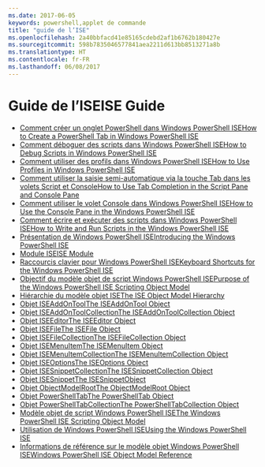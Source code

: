 ```yaml
---
ms.date: 2017-06-05
keywords: powershell,applet de commande
title: "guide de l’ISE"
ms.openlocfilehash: 2a40bbfacd41e85165cdebd2af1b6762b180427e
ms.sourcegitcommit: 598b7835046577841aea2211d613bb8513271a8b
ms.translationtype: HT
ms.contentlocale: fr-FR
ms.lasthandoff: 06/08/2017
---
```

# <a name="ise-guide"></a><span data-ttu-id="a61ee-103">Guide de l’ISE</span><span class="sxs-lookup"><span data-stu-id="a61ee-103">ISE Guide</span></span>

-  [<span data-ttu-id="a61ee-104">Comment créer un onglet PowerShell dans Windows PowerShell ISE</span><span class="sxs-lookup"><span data-stu-id="a61ee-104">How to Create a PowerShell Tab in Windows PowerShell ISE</span></span>](ise/How-to-Create-a-PowerShell-Tab-in-Windows-PowerShell-ISE.md)
-  [<span data-ttu-id="a61ee-105">Comment déboguer des scripts dans Windows PowerShell ISE</span><span class="sxs-lookup"><span data-stu-id="a61ee-105">How to Debug Scripts in Windows PowerShell ISE</span></span>](ise/How-to-Debug-Scripts-in-Windows-PowerShell-ISE.md)
-  [<span data-ttu-id="a61ee-106">Comment utiliser des profils dans Windows PowerShell ISE</span><span class="sxs-lookup"><span data-stu-id="a61ee-106">How to Use Profiles in Windows PowerShell ISE</span></span>](ise/How-to-Use-Profiles-in-Windows-PowerShell-ISE.md)
-  [<span data-ttu-id="a61ee-107">Comment utiliser la saisie semi-automatique via la touche Tab dans les volets Script et Console</span><span class="sxs-lookup"><span data-stu-id="a61ee-107">How to Use Tab Completion in the Script Pane and Console Pane</span></span>](ise/How-to-Use-Tab-Completion-in-the-Script-Pane-and-Console-Pane.md)
-  [<span data-ttu-id="a61ee-108">Comment utiliser le volet Console dans Windows PowerShell ISE</span><span class="sxs-lookup"><span data-stu-id="a61ee-108">How to Use the Console Pane in the Windows PowerShell ISE</span></span>](ise/How-to-Use-the-Console-Pane-in-the-Windows-PowerShell-ISE.md)
-  [<span data-ttu-id="a61ee-109">Comment écrire et exécuter des scripts dans Windows PowerShell ISE</span><span class="sxs-lookup"><span data-stu-id="a61ee-109">How to Write and Run Scripts in the Windows PowerShell ISE</span></span>](ise/How-to-Write-and-Run-Scripts-in-the-Windows-PowerShell-ISE.md)
-  [<span data-ttu-id="a61ee-110">Présentation de Windows PowerShell ISE</span><span class="sxs-lookup"><span data-stu-id="a61ee-110">Introducing the Windows PowerShell ISE</span></span>](ise/Introducing-the-Windows-PowerShell-ISE.md)
-  [<span data-ttu-id="a61ee-111">Module ISE</span><span class="sxs-lookup"><span data-stu-id="a61ee-111">ISE Module</span></span>](ise/ISE-Module.md)
-  [<span data-ttu-id="a61ee-112">Raccourcis clavier pour Windows PowerShell ISE</span><span class="sxs-lookup"><span data-stu-id="a61ee-112">Keyboard Shortcuts for the Windows PowerShell ISE</span></span>](ise/Keyboard-Shortcuts-for-the-Windows-PowerShell-ISE.md)
-  [<span data-ttu-id="a61ee-113">Objectif du modèle objet de script Windows PowerShell ISE</span><span class="sxs-lookup"><span data-stu-id="a61ee-113">Purpose of the Windows PowerShell ISE Scripting Object Model</span></span>](ise/Purpose-of-the-Windows-PowerShell-ISE-Scripting-Object-Model.md)
-  [<span data-ttu-id="a61ee-114">Hiérarchie du modèle objet ISE</span><span class="sxs-lookup"><span data-stu-id="a61ee-114">The ISE Object Model Hierarchy</span></span>](ise/The-ISE-Object-Model-Hierarchy.md)
-  [<span data-ttu-id="a61ee-115">Objet ISEAddOnTool</span><span class="sxs-lookup"><span data-stu-id="a61ee-115">The ISEAddOnTool Object</span></span>](ise/The-ISEAddOnTool-Object.md)
-  [<span data-ttu-id="a61ee-116">Objet ISEAddOnToolCollection</span><span class="sxs-lookup"><span data-stu-id="a61ee-116">The ISEAddOnToolCollection Object</span></span>](ise/The-ISEAddOnToolCollection-Object.md)
-  [<span data-ttu-id="a61ee-117">Objet ISEEditor</span><span class="sxs-lookup"><span data-stu-id="a61ee-117">The ISEEditor Object</span></span>](ise/The-ISEEditor-Object.md)
-  [<span data-ttu-id="a61ee-118">Objet ISEFile</span><span class="sxs-lookup"><span data-stu-id="a61ee-118">The ISEFile Object</span></span>](ise/The-ISEFile-Object.md)
-  [<span data-ttu-id="a61ee-119">Objet ISEFileCollection</span><span class="sxs-lookup"><span data-stu-id="a61ee-119">The ISEFileCollection Object</span></span>](ise/The-ISEFileCollection-Object.md)
-  [<span data-ttu-id="a61ee-120">Objet ISEMenuItem</span><span class="sxs-lookup"><span data-stu-id="a61ee-120">The ISEMenuItem Object</span></span>](ise/The-ISEMenuItem-Object.md)
-  [<span data-ttu-id="a61ee-121">Objet ISEMenuItemCollection</span><span class="sxs-lookup"><span data-stu-id="a61ee-121">The ISEMenuItemCollection Object</span></span>](ise/The-ISEMenuItemCollection-Object.md)
-  [<span data-ttu-id="a61ee-122">Objet ISEOptions</span><span class="sxs-lookup"><span data-stu-id="a61ee-122">The ISEOptions Object</span></span>](ise/The-ISEOptions-Object.md)
-  [<span data-ttu-id="a61ee-123">Objet ISESnippetCollection</span><span class="sxs-lookup"><span data-stu-id="a61ee-123">The ISESnippetCollection Object</span></span>](ise/The-ISESnippetCollection-Object.md)
-  [<span data-ttu-id="a61ee-124">Objet ISESnippet</span><span class="sxs-lookup"><span data-stu-id="a61ee-124">The ISESnippetObject</span></span>](ise/The-ISESnippetObject.md)
-  [<span data-ttu-id="a61ee-125">Objet ObjectModelRoot</span><span class="sxs-lookup"><span data-stu-id="a61ee-125">The ObjectModelRoot Object</span></span>](ise/The-ObjectModelRoot-Object.md)
-  [<span data-ttu-id="a61ee-126">Objet PowerShellTab</span><span class="sxs-lookup"><span data-stu-id="a61ee-126">The PowerShellTab Object</span></span>](ise/The-PowerShellTab-Object.md)
-  [<span data-ttu-id="a61ee-127">Objet PowerShellTabCollection</span><span class="sxs-lookup"><span data-stu-id="a61ee-127">The PowerShellTabCollection Object</span></span>](ise/The-PowerShellTabCollection-Object.md)
-  [<span data-ttu-id="a61ee-128">Modèle objet de script Windows PowerShell ISE</span><span class="sxs-lookup"><span data-stu-id="a61ee-128">The Windows PowerShell ISE Scripting Object Model</span></span>](ise/The-Windows-PowerShell-ISE-Scripting-Object-Model.md)
-  [<span data-ttu-id="a61ee-129">Utilisation de Windows PowerShell ISE</span><span class="sxs-lookup"><span data-stu-id="a61ee-129">Using the Windows PowerShell ISE</span></span>](ise/Using-the-Windows-PowerShell-ISE.md)
-  [<span data-ttu-id="a61ee-130">Informations de référence sur le modèle objet Windows PowerShell ISE</span><span class="sxs-lookup"><span data-stu-id="a61ee-130">Windows PowerShell ISE Object Model Reference</span></span>](ise/Windows-PowerShell-ISE-Object-Model-Reference.md)


